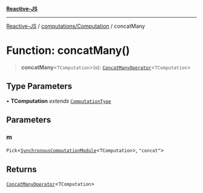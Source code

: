 [**Reactive-JS**](../../../README.md)

***

[Reactive-JS](../../../README.md) / [computations/Computation](../README.md) / concatMany

# Function: concatMany()

> **concatMany**\<`TComputation`\>(`m`): [`ConcatManyOperator`](../interfaces/ConcatManyOperator.md)\<`TComputation`\>

## Type Parameters

• **TComputation** *extends* [`ComputationType`](../../type-aliases/ComputationType.md)

## Parameters

### m

`Pick`\<[`SynchronousComputationModule`](../../interfaces/SynchronousComputationModule.md)\<`TComputation`\>, `"concat"`\>

## Returns

[`ConcatManyOperator`](../interfaces/ConcatManyOperator.md)\<`TComputation`\>
